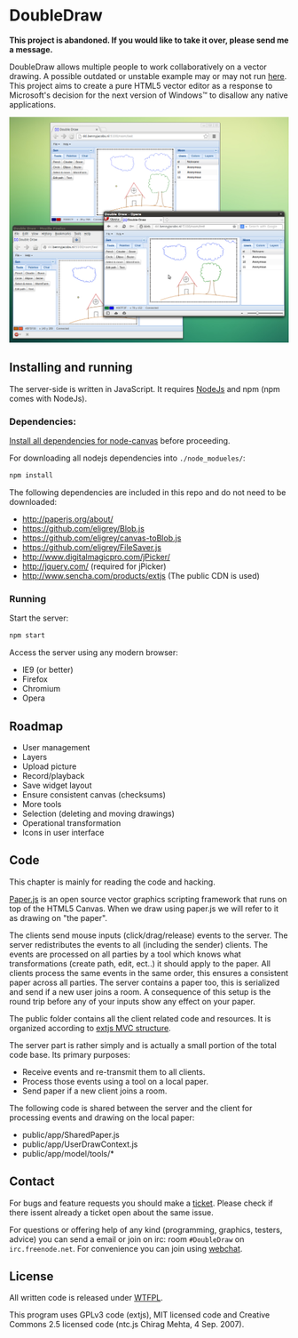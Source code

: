 DoubleDraw
=============

**This project is abandoned. If you would like to take it over, please send me a message.**

DoubleDraw allows multiple people to work collaboratively on a vector drawing. A possible outdated or unstable example may or may not run [here](http://dd.bennyjacobs.nl:5100/room/test). This project aims to create a pure HTML5 vector editor as a response to Microsoft's decision for the next version of Windows™ to disallow any native applications.

<!-- Ok, that part about windows was a lie. -->

![DoubleDraw preview](https://raw.githubusercontent.com/Benny-/DoubleDraw/master/doc/img/preview_001.png)

## Installing and running

The server-side is written in JavaScript. It requires [NodeJs](http://nodejs.org/) and npm (npm comes with NodeJs).

### Dependencies:

[Install all dependencies for node-canvas](https://github.com/LearnBoost/node-canvas/wiki/_pages) before proceeding.

For downloading all nodejs dependencies into `./node_modueles/`:

```bash
npm install
```

The following dependencies are included in this repo and do not need to be downloaded:

- http://paperjs.org/about/
- https://github.com/eligrey/Blob.js
- https://github.com/eligrey/canvas-toBlob.js
- https://github.com/eligrey/FileSaver.js
- http://www.digitalmagicpro.com/jPicker/
- http://jquery.com/ (required for jPicker)
- http://www.sencha.com/products/extjs (The public CDN is used)

### Running

Start the server:

```bash
npm start
```

Access the server using any modern browser:

- IE9 (or better)
- Firefox
- Chromium
- Opera

## Roadmap

- User management
- Layers
- Upload picture
- Record/playback
- Save widget layout
- Ensure consistent canvas (checksums)
- More tools
- Selection (deleting and moving drawings)
- Operational transformation
- Icons in user interface

## Code

This chapter is mainly for reading the code and hacking.

[Paper.js](http://paperjs.org/about/) is an open source vector graphics scripting framework that runs on top of the HTML5 Canvas. When we draw using paper.js we will refer to it as drawing on "the paper".

The clients send mouse inputs (click/drag/release) events to the server. The server redistributes the events to all (including the sender) clients. The events are processed on all parties by a tool which knows what transformations (create path, edit, ect..) it should apply to the paper. All clients process the same events in the same order, this ensures a consistent paper across all parties. The server contains a paper too, this is serialized and send if a new user joins a room. A consequence of this setup is the round trip before any of your inputs show any effect on your paper.

The public folder contains all the client related code and resources. It is organized according to [extjs MVC structure](http://docs.sencha.com/extjs/#!/guide/application_architecture).

The server part is rather simply and is actually a small portion of the total code base. Its primary purposes:

- Receive events and re-transmit them to all clients.
- Process those events using a tool on a local paper.
- Send paper if a new client joins a room.

The following code is shared between the server and the client for processing events and drawing on the local paper:

- public/app/SharedPaper.js
- public/app/UserDrawContext.js
- public/app/model/tools/*

## Contact

For bugs and feature requests you should make a [ticket](https://github.com/Benny-/DoubleDraw/issues). Please check if there issent already a ticket open about the same issue.

For questions or offering help of any kind (programming, graphics, testers, advice) you can send a email or join on irc: room `#DoubleDraw` on `irc.freenode.net`. For convenience you can join using [webchat](https://webchat.freenode.net/?channels=DoubleDraw).

## License

All written code is released under [WTFPL](http://www.wtfpl.net/).

This program uses GPLv3 code (extjs), MIT licensed code and Creative Commons 2.5 licensed code (ntc.js Chirag Mehta, 4 Sep. 2007).

